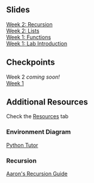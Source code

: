 ## Slides
[Week 2: Recursion](https://docs.google.com/presentation/d/1B-hvO5HPiw34S5ufT046XXkt5ODg9QGnyihGzeWZfIU/edit?usp=sharing)  
[Week 2: Lists](https://docs.google.com/presentation/d/16dsgeonRhT5mk7PjcS6bn4SU4ITx6fkSd44sUfzZiCY/edit?usp=sharing)  
[Week 1: Functions](https://docs.google.com/presentation/d/11D0jETTiBHXR0SfcfOwJ6XKrEIufVom4D8DNm7Zxsfs/edit?usp=sharing)  
[Week 1: Lab Introduction](https://docs.google.com/presentation/d/1_WwyzMDFRmJ_v1YiBPMcz1USUS6MeTBI6JowVyLZYEw/edit?usp=sharing)  

## Checkpoints
Week 2 _coming soon!_  
[Week 1](https://goo.gl/forms/V7bhaXlGJ5ZvvM2q1)  

## Additional Resources
Check the [Resources](https://cs61a.org/resources.html) tab  
### Environment Diagram
[Python Tutor](http://pythontutor.com/visualize.html#mode=edit)

### Recursion
[Aaron's Recursion Guide](https://aaron_chen.gitbooks.io/divide-and-conquer/content/Heading1.html)

